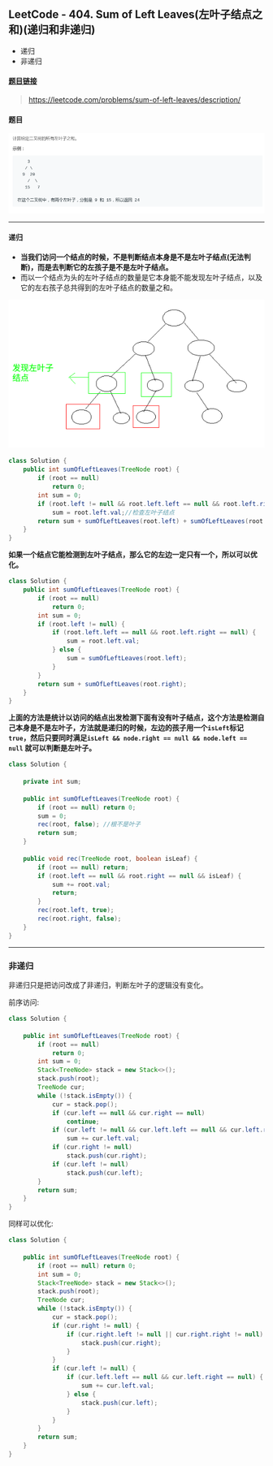 ﻿## LeetCode - 404. Sum of Left Leaves(左叶子结点之和)(递归和非递归)
 - 递归
 - 非递归

#### [题目链接](https://leetcode.com/problems/sum-of-left-leaves/description/)

> https://leetcode.com/problems/sum-of-left-leaves/description/

#### 题目
![在这里插入图片描述](images/404_t.png)
***
#### 递归
 - **当我们访问一个结点的时候，不是判断结点本身是不是左叶子结点(无法判断)，而是去判断它的左孩子是不是左叶子结点。**
 - 而以一个结点为头的左叶子结点的数量是它本身能不能发现左叶子结点，以及它的左右孩子总共得到的左叶子结点的数量之和。

![这里写图片描述](images/404_s.png)




```java
class Solution {
    public int sumOfLeftLeaves(TreeNode root) {
        if (root == null)
            return 0;
        int sum = 0;
        if (root.left != null && root.left.left == null && root.left.right == null)
            sum = root.left.val;//检查左叶子结点
        return sum + sumOfLeftLeaves(root.left) + sumOfLeftLeaves(root.right);
    }
}
```
**如果一个结点它能检测到左叶子结点，那么它的左边一定只有一个，所以可以优化。**
```java
class Solution {
    public int sumOfLeftLeaves(TreeNode root) {
        if (root == null)
            return 0;
        int sum = 0;
        if (root.left != null) {
            if (root.left.left == null && root.left.right == null) {
                sum = root.left.val;
            } else {
                sum = sumOfLeftLeaves(root.left);
            }
        }
        return sum + sumOfLeftLeaves(root.right);
    }
}

```

**上面的方法是统计以访问的结点出发检测下面有没有叶子结点，这个方法是检测自己本身是不是左叶子，方法就是递归的时候，左边的孩子用一个`isLeft`标记`true`，然后只要同时满足`isLeft && node.right == null && node.left == null` 就可以判断是左叶子。**
```java
class Solution {
    
    private int sum;

    public int sumOfLeftLeaves(TreeNode root) {
        if (root == null) return 0;
        sum = 0;
        rec(root, false); //根不是叶子
        return sum;
    } 

    public void rec(TreeNode root, boolean isLeaf) {
        if (root == null) return;
        if (root.left == null && root.right == null && isLeaf) {
            sum += root.val;
            return;
        }
        rec(root.left, true);
        rec(root.right, false);
    }
}

```
***
### 非递归
非递归只是把访问改成了非递归，判断左叶子的逻辑没有变化。

前序访问: 
```java
class Solution {

    public int sumOfLeftLeaves(TreeNode root) {
        if (root == null) 
            return 0;
        int sum = 0;
        Stack<TreeNode> stack = new Stack<>();
        stack.push(root);
        TreeNode cur;
        while (!stack.isEmpty()) {
            cur = stack.pop();
            if (cur.left == null && cur.right == null) 
                continue;
            if (cur.left != null && cur.left.left == null && cur.left.right == null) 
                sum += cur.left.val;
            if (cur.right != null) 
                stack.push(cur.right);
            if (cur.left != null)
                stack.push(cur.left);
        }
        return sum;
    }
}

```
同样可以优化: 
```java
class Solution {

    public int sumOfLeftLeaves(TreeNode root) {
        if (root == null) return 0;
        int sum = 0;
        Stack<TreeNode> stack = new Stack<>();
        stack.push(root);
        TreeNode cur;
        while (!stack.isEmpty()) {
            cur = stack.pop();
            if (cur.right != null) {
                if (cur.right.left != null || cur.right.right != null) {
                    stack.push(cur.right);
                }
            }
            if (cur.left != null) {
                if (cur.left.left == null && cur.left.right == null) {
                    sum += cur.left.val;
                } else {
                    stack.push(cur.left);
                }
            }
        }
        return sum;
    }
}

```
